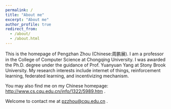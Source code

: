 ```yaml
---
permalink: /
title: "About me"
excerpt: "About me"
author_profile: true
redirect_from: 
  - /about/
  - /about.html
---
```


This is the homepage of Pengzhan Zhou (Chinese:周鹏展). I am a professor in the College of Computer Science at Chongqing University. I was awarded the Ph.D. degree under the guidance of  Prof. Yuanyuan Yang at Stony Brook University. My research interests include internet of things, reinforcement learning, federated learning, and incentivizing mechanism.

You may also find me on my Chinese homepage: http://www.cs.cqu.edu.cn/info/1322/5989.htm .

Welcome to contact me at pzzhou@cqu.edu.cn .
